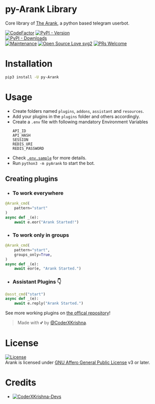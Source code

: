 # py-Arank Library

Core library of [The Arank](https://github.com/CoderXKrishna/Arank), a python based telegram userbot.

[![CodeFactor](https://www.codefactor.io/repository/github/CoderXKrishna/pyArank/badge)](https://www.codefactor.io/repository/github/CoderXKrishna/pyArank)
[![PyPI - Version](https://img.shields.io/pypi/v/py-Arank?style=round)](https://pypi.org/project/py-Arank)    
[![PyPI - Downloads](https://img.shields.io/pypi/dm/py-Arank?label=DOWNLOADS&style=round)](https://pypi.org/project/py-Arank)    
[![Maintenance](https://img.shields.io/badge/Maintained%3F-yes-green.svg)](https://github.com/CoderXKrishna/Arank/graphs/commit-activity)
[![Open Source Love svg2](https://badges.frapsoft.com/os/v2/open-source.svg?v=103)](https://github.com/CoderXKrishna/Arank)
[![PRs Welcome](https://img.shields.io/badge/PRs-welcome-brightgreen.svg?style=flat-square)](https://makeapullrequest.com)

# Installation
```bash
pip3 install -U py-Arank
```

# Usage
- Create folders named `plugins`, `addons`, `assistant` and `resources`.   
- Add your plugins in the `plugins` folder and others accordingly.   
- Create a `.env` file with following mandatory Environment Variables
   ```
   API_ID
   API_HASH
   SESSION
   REDIS_URI
   REDIS_PASSWORD
   ```
- Check
[`.env.sample`](https://github.com/CoderXKrishna/Arank/blob/main/.env.sample) for more details.   
- Run `python3 -m pyArank` to start the bot.   

## Creating plugins
 - ### To work everywhere

```python
@Arank_cmd(
    pattern="start"
)   
async def _(e):   
    await e.eor("Arank Started!")   
```

- ### To work only in groups

```python
@Arank_cmd(
    pattern="start",
    groups_only=True,
)   
async def _(e):   
    await eor(e, "Arank Started.")   
```

- ### Assistant Plugins 👇

```python
@asst_cmd("start")   
async def _(e):   
    await e.reply("Arank Started.")   
```

See more working plugins on [the offical repository](https://github.com/CoderXKrishna/Arank)!

> Made with 💕 by [@CoderXKrishna](https://t.me/CoderXKrishna).    


# License
[![License](https://www.gnu.org/graphics/agplv3-155x51.png)](LICENSE)   
Arank is licensed under [GNU Affero General Public License](https://www.gnu.org/licenses/agpl-3.0.en.html) v3 or later.

# Credits
* [![CoderXKrishna-Devs](https://img.shields.io/static/v1?label=CoderXKrishna&message=devs&color=critical)](https://t.me/Carding_Chronicle)
